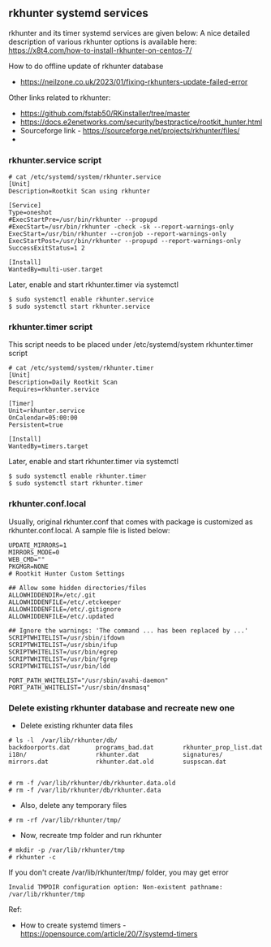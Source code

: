 ## rkhunter systemd services

rkhunter and its timer systemd services are given below:
A nice detailed description of various rkhunter options is available here:
https://x8t4.com/how-to-install-rkhunter-on-centos-7/

How to do offline update of rkhunter database
* https://neilzone.co.uk/2023/01/fixing-rkhunters-update-failed-error

Other links related to rkhunter:
* https://github.com/fstab50/RKinstaller/tree/master
* https://docs.e2enetworks.com/security/bestpractice/rootkit_hunter.html
* Sourceforge link - https://sourceforge.net/projects/rkhunter/files/
* 
### rkhunter.service script
```
# cat /etc/systemd/system/rkhunter.service
[Unit]
Description=Rootkit Scan using rkhunter

[Service]
Type=oneshot
#ExecStartPre=/usr/bin/rkhunter --propupd
#ExecStart=/usr/bin/rkhunter -check -sk --report-warnings-only
ExecStart=/usr/bin/rkhunter --cronjob --report-warnings-only
ExecStartPost=/usr/bin/rkhunter --propupd --report-warnings-only
SuccessExitStatus=1 2

[Install]
WantedBy=multi-user.target
```
Later, enable and start rkhunter.timer via systemctl
```
$ sudo systemctl enable rkhunter.service
$ sudo systemctl start rkhunter.service
```

### rkhunter.timer script
This script needs to be placed under /etc/systemd/system
rkhunter.timer script
```
# cat /etc/systemd/system/rkhunter.timer
[Unit]
Description=Daily Rootkit Scan
Requires=rkhunter.service

[Timer]
Unit=rkhunter.service
OnCalendar=05:00:00
Persistent=true

[Install]
WantedBy=timers.target
```
Later, enable and start rkhunter.timer via systemctl
```
$ sudo systemctl enable rkhunter.timer
$ sudo systemctl start rkhunter.timer
```

### rkhunter.conf.local

Usually, original rkhunter.conf that comes with package is customized as rkhunter.conf.local. A sample file is listed below:
```
UPDATE_MIRRORS=1
MIRRORS_MODE=0
WEB_CMD=""
PKGMGR=NONE
# Rootkit Hunter Custom Settings

## Allow some hidden directories/files
ALLOWHIDDENDIR=/etc/.git
ALLOWHIDDENFILE=/etc/.etckeeper
ALLOWHIDDENFILE=/etc/.gitignore
ALLOWHIDDENFILE=/etc/.updated

## Ignore the warnings: 'The command ... has been replaced by ...'
SCRIPTWHITELIST=/usr/sbin/ifdown
SCRIPTWHITELIST=/usr/sbin/ifup
SCRIPTWHITELIST=/usr/bin/egrep
SCRIPTWHITELIST=/usr/bin/fgrep
SCRIPTWHITELIST=/usr/bin/ldd

PORT_PATH_WHITELIST="/usr/sbin/avahi-daemon"
PORT_PATH_WHITELIST="/usr/sbin/dnsmasq"
```
### Delete existing rkhunter database and recreate new one
* Delete existing rkhunter data files
```
# ls -l  /var/lib/rkhunter/db/
backdoorports.dat       programs_bad.dat        rkhunter_prop_list.dat
i18n/                   rkhunter.dat            signatures/
mirrors.dat             rkhunter.dat.old        suspscan.dat


# rm -f /var/lib/rkhunter/db/rkhunter.data.old
# rm -f /var/lib/rkhunter/db/rkhunter.data
```

* Also, delete any temporary files
```
# rm -rf /var/lib/rkhunter/tmp/
```
* Now, recreate tmp folder and run rkhunter
```
# mkdir -p /var/lib/rkhunter/tmp
# rkhunter -c
```
If you don't create /var/lib/rkhunter/tmp/ folder, you may get error
```
Invalid TMPDIR configuration option: Non-existent pathname: /var/lib/rkhunter/tmp
```
Ref:
* How to create systemd timers - https://opensource.com/article/20/7/systemd-timers
